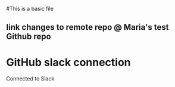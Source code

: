 #This is a basic file
## link changes to remote repo @ Maria's test Github repo

# GitHub slack connection
Connected to Slack












